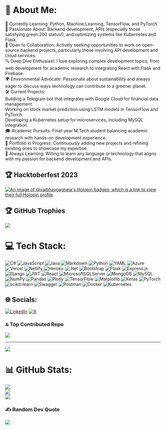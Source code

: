# 💫 About Me:
🌱 Currently Learning: Python, Machine Learning, TensorFlow, and PyTorch<br>🚀 Passionate About: Backend development, APIs (especially those satisfying green 200 status!), and optimizing systems like Kubernetes and Flask.<br>🤝 Open to Collaboration: Actively seeking opportunities to work on open-source backend projects, particularly those involving API development and cloud services.<br>🔍 Deep Dive Enthusiast: I love exploring complex development topics, from web development for academic research to integrating React with Flask and Firebase.<br>🌍 Environmental Advocate: Passionate about sustainability and always eager to discuss ways technology can contribute to a greener planet.<br>🛠️ Current Projects:<br>Building a Telegram bot that integrates with Google Cloud for financial data management.<br>Working on stock market prediction using LSTM models in TensorFlow and PyTorch.<br>Developing a Kubernetes setup for microservices, including MySQL integration.<br>🎓 Academic Pursuits: Final-year M.Tech student balancing academic research with hands-on development experience.<br>💼 Portfolio in Progress: Continuously adding new projects and refining existing ones to showcase my expertise.<br>💬 Always Learning: Willing to learn any language or technology that aligns with my passion for backend development and APIs.

## 🏆 Hacktoberfest 2023
[![An image of @vaibhavgagneja's Holopin badges, which is a link to view their full Holopin profile](https://holopin.me/vaibhavgagneja)](https://holopin.io/@vaibhavgagneja)

## 🏆 GitHub Trophies
![](https://github-profile-trophy.vercel.app/?username=VaibhavGagneja&theme=cobalt&no-frame=true&no-bg=true&margin-w=4)


# 💻 Tech Stack:
![C#](https://img.shields.io/badge/c%23-%23239120.svg?style=for-the-badge&logo=csharp&logoColor=white) ![JavaScript](https://img.shields.io/badge/javascript-%23323330.svg?style=for-the-badge&logo=javascript&logoColor=%23F7DF1E) ![Java](https://img.shields.io/badge/java-%23ED8B00.svg?style=for-the-badge&logo=openjdk&logoColor=white) ![Markdown](https://img.shields.io/badge/markdown-%23000000.svg?style=for-the-badge&logo=markdown&logoColor=white) ![Python](https://img.shields.io/badge/python-3670A0?style=for-the-badge&logo=python&logoColor=ffdd54) ![YAML](https://img.shields.io/badge/yaml-%23ffffff.svg?style=for-the-badge&logo=yaml&logoColor=151515) ![Azure](https://img.shields.io/badge/azure-%230072C6.svg?style=for-the-badge&logo=microsoftazure&logoColor=white) ![Vercel](https://img.shields.io/badge/vercel-%23000000.svg?style=for-the-badge&logo=vercel&logoColor=white) ![Netlify](https://img.shields.io/badge/netlify-%23000000.svg?style=for-the-badge&logo=netlify&logoColor=#00C7B7) ![Heroku](https://img.shields.io/badge/heroku-%23430098.svg?style=for-the-badge&logo=heroku&logoColor=white) ![.Net](https://img.shields.io/badge/.NET-5C2D91?style=for-the-badge&logo=.net&logoColor=white) ![Bootstrap](https://img.shields.io/badge/bootstrap-%238511FA.svg?style=for-the-badge&logo=bootstrap&logoColor=white) ![Flask](https://img.shields.io/badge/flask-%23000.svg?style=for-the-badge&logo=flask&logoColor=white) ![Express.js](https://img.shields.io/badge/express.js-%23404d59.svg?style=for-the-badge&logo=express&logoColor=%2361DAFB) ![Django](https://img.shields.io/badge/django-%23092E20.svg?style=for-the-badge&logo=django&logoColor=white) ![JWT](https://img.shields.io/badge/JWT-black?style=for-the-badge&logo=JSON%20web%20tokens) ![React](https://img.shields.io/badge/react-%2320232a.svg?style=for-the-badge&logo=react&logoColor=%2361DAFB) ![MicrosoftSQLServer](https://img.shields.io/badge/Microsoft%20SQL%20Server-CC2927?style=for-the-badge&logo=microsoft%20sql%20server&logoColor=white) ![MongoDB](https://img.shields.io/badge/MongoDB-%234ea94b.svg?style=for-the-badge&logo=mongodb&logoColor=white) ![MySQL](https://img.shields.io/badge/mysql-4479A1.svg?style=for-the-badge&logo=mysql&logoColor=white) ![NumPy](https://img.shields.io/badge/numpy-%23013243.svg?style=for-the-badge&logo=numpy&logoColor=white) ![Pandas](https://img.shields.io/badge/pandas-%23150458.svg?style=for-the-badge&logo=pandas&logoColor=white) ![Plotly](https://img.shields.io/badge/Plotly-%233F4F75.svg?style=for-the-badge&logo=plotly&logoColor=white) ![TensorFlow](https://img.shields.io/badge/TensorFlow-%23FF6F00.svg?style=for-the-badge&logo=TensorFlow&logoColor=white) ![Matplotlib](https://img.shields.io/badge/Matplotlib-%23ffffff.svg?style=for-the-badge&logo=Matplotlib&logoColor=black) ![Keras](https://img.shields.io/badge/Keras-%23D00000.svg?style=for-the-badge&logo=Keras&logoColor=white) ![PyTorch](https://img.shields.io/badge/PyTorch-%23EE4C2C.svg?style=for-the-badge&logo=PyTorch&logoColor=white) ![scikit-learn](https://img.shields.io/badge/scikit--learn-%23F7931E.svg?style=for-the-badge&logo=scikit-learn&logoColor=white) ![Swagger](https://img.shields.io/badge/-Swagger-%23Clojure?style=for-the-badge&logo=swagger&logoColor=white) ![Postman](https://img.shields.io/badge/Postman-FF6C37?style=for-the-badge&logo=postman&logoColor=white) ![Docker](https://img.shields.io/badge/docker-%230db7ed.svg?style=for-the-badge&logo=docker&logoColor=white) ![Kubernetes](https://img.shields.io/badge/kubernetes-%23326ce5.svg?style=for-the-badge&logo=kubernetes&logoColor=white)

## 🌐 Socials:
[![LinkedIn](https://img.shields.io/badge/LinkedIn-%230077B5.svg?logo=linkedin&logoColor=white)](https://linkedin.com/in/vaibhavgagneja) [![X](https://img.shields.io/badge/X-black.svg?logo=X&logoColor=white)](https://x.com/gagneja_vaibhav) 

### 🔝 Top Contributed Repo
![](https://github-contributor-stats.vercel.app/api?username=VaibhavGagneja&limit=5&theme=one_dark_pro&combine_all_yearly_contributions=true)

---
[![](https://visitcount.itsvg.in/api?id=VaibhavGagneja&icon=9&color=9)](https://visitcount.itsvg.in)

# 📊 GitHub Stats:
![](https://github-readme-stats.vercel.app/api?username=VaibhavGagneja&theme=dark&hide_border=false&include_all_commits=false&count_private=false)<br/>
![](https://github-readme-streak-stats.herokuapp.com/?user=VaibhavGagneja&theme=dark&hide_border=false)<br/>
![](https://github-readme-stats.vercel.app/api/top-langs/?username=VaibhavGagneja&theme=dark&hide_border=false&include_all_commits=false&count_private=false&layout=compact)


### ✍️ Random Dev Quote
![](https://quotes-github-readme.vercel.app/api?type=horizontal&theme=tokyonight)


<!-- Proudly created with GPRM ( https://gprm.itsvg.in ) -->